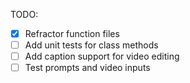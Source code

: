 TODO:
- [x] Refractor function files
- [ ] Add unit tests for class methods
- [ ] Add caption support for video editing
- [ ] Test prompts and video inputs